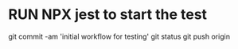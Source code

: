# RUN NPX jest <Path> to start the test

git commit -am 'initial workflow for testing'
git status
git push origin
